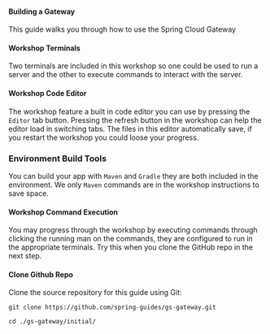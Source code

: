 #### Building a Gateway
This guide walks you through how to use the Spring Cloud Gateway

#### Workshop Terminals
Two terminals are included in this workshop so one could be used to run a server and the other to execute commands to interact with the server.

#### Workshop Code Editor
The workshop feature a built in code editor you can use by pressing the `Editor` tab button. Pressing the refresh button in the workshop can help the editor load in switching tabs. The files in this editor automatically save, if you restart the workshop you could loose your progress.

### Environment Build Tools
You can build your app with `Maven` and `Gradle` they are both included in the environment. We only `Maven` commands are in the workshop instructions to save space. 

#### Workshop Command Execution
You may progress through the workshop by executing commands through clicking the running man on the commands, they are configured to run in the appropriate terminals. Try this when you clone the GitHub repo in the next step.

#### Clone Github Repo

Clone the source repository for this guide using Git: 

```execute
git clone https://github.com/spring-guides/gs-gateway.git
```

```execute
cd ./gs-gateway/initial/
```